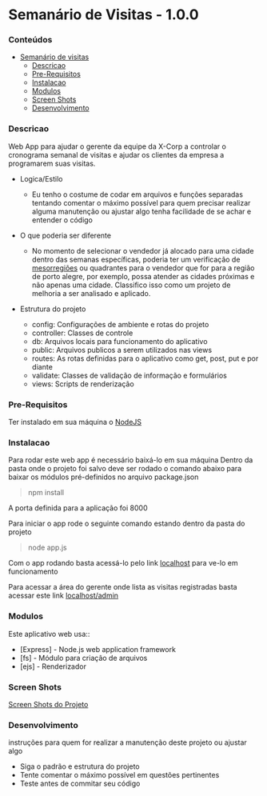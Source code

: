 # Semanário de Visitas - 1.0.0

### Conteúdos
- [Semanário de visitas](#weekly-calendar)
    - [Descricao](#descricao)
    - [Pre-Requisitos](#pre-requisitos)
    - [Instalacao](#instalacao)
    - [Modulos](#modulos)
    - [Screen Shots](#screen-shots)
    - [Desenvolvimento](#desenvolvimento)

### Descricao

Web App para ajudar o gerente da equipe da X-Corp a controlar o cronograma
semanal de visitas e ajudar os clientes da empresa a programarem suas visitas.

* Logica/Estilo
  - Eu tenho o costume de codar em arquivos e funções separadas tentando comentar o máximo possível para quem precisar realizar alguma manutenção ou ajustar algo tenha facilidade de se achar e entender o código

* O que poderia ser diferente
  - No momento de selecionar o vendedor já alocado para uma cidade dentro das semanas específicas, poderia ter um verificação de [mesorregiões](https://pt.wikipedia.org/wiki/Lista_de_mesorregi%C3%B5es_do_Rio_Grande_do_Sul) ou quadrantes para o vendedor que for para a região de porto alegre, por exemplo, possa atender as cidades próximas e não apenas uma cidade. Classifico isso como um projeto de melhoria a ser analisado e aplicado.

* Estrutura do projeto
  - config: Configurações de ambiente e rotas do projeto
  - controller: Classes de controle
  - db: Arquivos locais para funcionamento do aplicativo
  - public: Arquivos publicos a serem utilizados nas views
  - routes: As rotas definidas para o aplicativo como get, post, put e por diante
  - validate: Classes de validação de informação e formulários
  - views: Scripts de renderização

### Pre-Requisitos

Ter instalado em sua máquina o [NodeJS](https://nodejs.org/en/)

### Instalacao

Para rodar este web app é necessário baixá-lo em sua máquina
Dentro da pasta onde o projeto foi salvo deve ser rodado o comando abaixo para baixar os módulos pré-definidos no arquivo package.json

> npm install

A porta definida para a aplicação foi 8000

Para iniciar o app rode o seguinte comando estando dentro da pasta do projeto

> node app.js

Com o app rodando basta acessá-lo pelo link [localhost](http://localhost:8000) para ve-lo em funcionamento

Para acessar a área do gerente onde lista as visitas registradas basta acessar este link [localhost/admin](http://localhost:8000/admin)

### Modulos

Este aplicativo web usa::

* [Express] - Node.js web application framework
* [fs] - Módulo para criação de arquivos
* [ejs] - Renderizador

### Screen Shots

[Screen Shots do Projeto](https://drive.google.com/open?id=0B3Jt1W1SBAv_MHpBcXRIajRzM1E)


### Desenvolvimento

instruções para quem for realizar a manutenção deste projeto ou  ajustar algo

* Siga o padrão e estrutura do projeto
* Tente comentar o máximo possível em questões pertinentes
* Teste antes de commitar seu código
